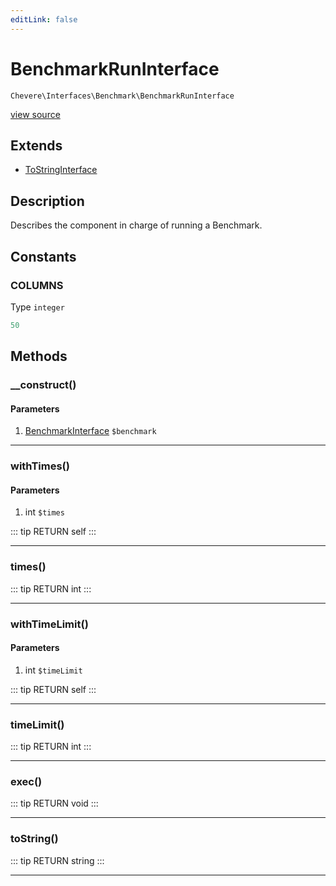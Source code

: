 ```yaml
---
editLink: false
---
```


# BenchmarkRunInterface

`Chevere\Interfaces\Benchmark\BenchmarkRunInterface`

[view source](https://github.com/chevere/chevere/blob/master/src/Chevere/Interfaces/Benchmark/BenchmarkRunInterface.php)

## Extends

- [ToStringInterface](../Common/ToStringInterface.md)

## Description

Describes the component in charge of running a Benchmark.

## Constants

### COLUMNS

Type `integer`

```php
50
```

## Methods

### __construct()

#### Parameters

1. [BenchmarkInterface](./BenchmarkInterface.md) `$benchmark`

---

### withTimes()

#### Parameters

1. int `$times`

::: tip RETURN
self
:::

---

### times()

::: tip RETURN
int
:::

---

### withTimeLimit()

#### Parameters

1. int `$timeLimit`

::: tip RETURN
self
:::

---

### timeLimit()

::: tip RETURN
int
:::

---

### exec()

::: tip RETURN
void
:::

---

### toString()

::: tip RETURN
string
:::

---
